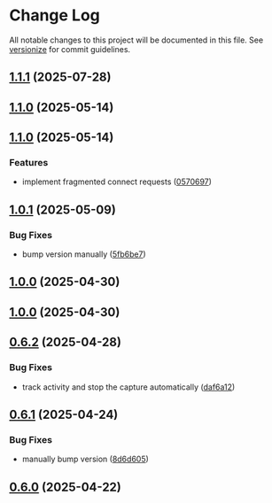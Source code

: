 # Change Log

All notable changes to this project will be documented in this file. See [versionize](https://github.com/versionize/versionize) for commit guidelines.

<a name="1.1.1"></a>
## [1.1.1](https://www.github.com/OpenCommissioning/OC_TcPnScanner/releases/tag/v1.1.1) (2025-07-28)

<a name="1.1.0"></a>
## [1.1.0](https://www.github.com/OpenCommissioning/OC_TcPnScanner/releases/tag/v1.1.0) (2025-05-14)

<a name="1.1.0"></a>
## [1.1.0](https://www.github.com/OpenCommissioning/OC_TcPnScanner/releases/tag/v1.1.0) (2025-05-14)

### Features

* implement fragmented connect requests ([0570697](https://www.github.com/OpenCommissioning/OC_TcPnScanner/commit/0570697487dc5fd26fa7116835854585f3e36378))

<a name="1.0.1"></a>
## [1.0.1](https://www.github.com/OpenCommissioning/OC_TcPnScanner/releases/tag/v1.0.1) (2025-05-09)

### Bug Fixes

* bump version manually ([5fb6be7](https://www.github.com/OpenCommissioning/OC_TcPnScanner/commit/5fb6be77c974c74a5d4ce69849db6d886ab9cc45))

<a name="1.0.0"></a>
## [1.0.0](https://www.github.com/OpenCommissioning/OC_TcPnScanner/releases/tag/v1.0.0) (2025-04-30)

<a name="1.0.0"></a>
## [1.0.0](https://www.github.com/OpenCommissioning/OC_TcPnScanner/releases/tag/v1.0.0) (2025-04-30)

<a name="0.6.2"></a>
## [0.6.2](https://www.github.com/OpenCommissioning/OC_TcPnScanner/releases/tag/v0.6.2) (2025-04-28)

### Bug Fixes

* track activity and stop the capture automatically ([daf6a12](https://www.github.com/OpenCommissioning/OC_TcPnScanner/commit/daf6a123e583185619b542930ee01a89048165ec))

<a name="0.6.1"></a>
## [0.6.1](https://www.github.com/OpenCommissioning/OC_TcPnScanner/releases/tag/v0.6.1) (2025-04-24)

### Bug Fixes

* manually bump version ([8d6d605](https://www.github.com/OpenCommissioning/OC_TcPnScanner/commit/8d6d605bcc09f6d348812fbab37c6dedac44db65))

<a name="0.6.0"></a>
## [0.6.0](https://www.github.com/OpenCommissioning/OC_TcPnScanner/releases/tag/v0.6.0) (2025-04-22)

